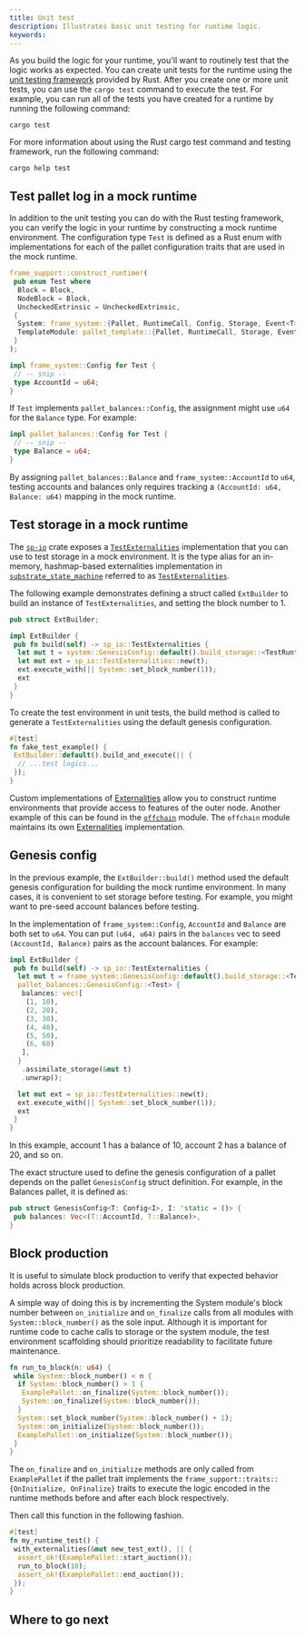 ```yaml
---
title: Unit test
description: Illustrates basic unit testing for runtime logic.
keywords:
---
```


As you build the logic for your runtime, you'll want to routinely test that the logic works as expected.
You can create unit tests for the runtime using the [unit testing framework](https://doc.rust-lang.org/rust-by-example/testing/unit_testing.html) provided by Rust.
After you create one or more unit tests, you can use the `cargo test` command to execute the test.
For example, you can run all of the tests you have created for a runtime by running the following command:

```shell
cargo test
```

For more information about using the Rust cargo test command and testing framework, run the following command:

```shell
cargo help test
```

## Test pallet log in a mock runtime

In addition to the unit testing you can do with the Rust testing framework, you can verify the logic in your runtime by constructing a mock runtime environment.
The configuration type `Test` is defined as a Rust enum with implementations for each of the pallet configuration traits that are used in the mock runtime.

```rust
frame_support::construct_runtime!(
 pub enum Test where
  Block = Block,
  NodeBlock = Block,
  UncheckedExtrinsic = UncheckedExtrinsic,
 {
  System: frame_system::{Pallet, RuntimeCall, Config, Storage, Event<T>},
  TemplateModule: pallet_template::{Pallet, RuntimeCall, Storage, Event<T>},
 }
);

impl frame_system::Config for Test {
 // -- snip --
 type AccountId = u64;
}
```

If `Test` implements `pallet_balances::Config`, the assignment might use `u64` for the `Balance` type.
For example:

```rust
impl pallet_balances::Config for Test {
 // -- snip --
 type Balance = u64;
}
```

By assigning `pallet_balances::Balance` and `frame_system::AccountId` to `u64`, testing accounts and balances only requires tracking a `(AccountId: u64, Balance: u64)` mapping in the mock runtime.

## Test storage in a mock runtime

The [`sp-io`](https://paritytech.github.io/substrate/master/sp_io/index.html) crate exposes a [`TestExternalities`](https://paritytech.github.io/substrate/master/sp_io/type.TestExternalities.html) implementation that you can use to test storage in a mock environment.
It is the type alias for an in-memory, hashmap-based externalities implementation in [`substrate_state_machine`](https://paritytech.github.io/substrate/master/sp_state_machine/index.html) referred to as [`TestExternalities`](https://paritytech.github.io/substrate/master/sp_state_machine/struct.TestExternalities.html).

The following example demonstrates defining a struct called `ExtBuilder` to build an instance of `TestExternalities`, and setting the block number to 1.

```rust
pub struct ExtBuilder;

impl ExtBuilder {
 pub fn build(self) -> sp_io::TestExternalities {
  let mut t = system::GenesisConfig::default().build_storage::<TestRuntime>().unwrap();
  let mut ext = sp_io::TestExternalities::new(t);
  ext.execute_with(|| System::set_block_number(1));
  ext
 }
}
```

To create the test environment in unit tests, the build method is called to generate a `TestExternalities` using the default genesis configuration.

```rust
#[test]
fn fake_test_example() {
 ExtBuilder::default().build_and_execute(|| {
  // ...test logics...
 });
}
```

Custom implementations of [Externalities](https://paritytech.github.io/substrate/master/sp_externalities/index.html) allow you to construct runtime environments that provide access to features of the outer node.
Another example of this can be found in the [`offchain`](https://paritytech.github.io/substrate/master/sp_core/offchain/index.html) module.
The `offchain` module maintains its own [Externalities](https://paritytech.github.io/substrate/master/sp_core/offchain/trait.Externalities.html) implementation.

## Genesis config

In the previous example, the `ExtBuilder::build()` method used the default genesis configuration for building the mock runtime environment.
In many cases, it is convenient to set storage before testing.
For example, you might want to pre-seed account balances before testing.

In the implementation of `frame_system::Config`, `AccountId` and `Balance` are both set to `u64`.
You can put `(u64, u64)` pairs in the `balances` vec to seed `(AccountId, Balance)` pairs as the account balances.
For example:

```rust
impl ExtBuilder {
 pub fn build(self) -> sp_io::TestExternalities {
  let mut t = frame_system::GenesisConfig::default().build_storage::<Test>().unwrap();
  pallet_balances::GenesisConfig::<Test> {
   balances: vec![
    (1, 10),
    (2, 20),
    (3, 30),
    (4, 40),
    (5, 50),
    (6, 60)
   ],
  }
   .assimilate_storage(&mut t)
   .unwrap();

  let mut ext = sp_io::TestExternalities::new(t);
  ext.execute_with(|| System::set_block_number(1));
  ext
 }
}
```

In this example, account 1 has a balance of 10, account 2 has a balance of 20, and so on.

The exact structure used to define the genesis configuration of a pallet depends on the pallet `GenesisConfig` struct definition.
For example, in the Balances pallet, it is defined as:

```rust
pub struct GenesisConfig<T: Config<I>, I: 'static = ()> {
 pub balances: Vec<(T::AccountId, T::Balance)>,
}
```

## Block production

It is useful to simulate block production to verify that expected behavior holds across block production.

A simple way of doing this is by incrementing the System module's block number between `on_initialize` and `on_finalize` calls from all modules with `System::block_number()` as the sole input.
Although it is important for runtime code to cache calls to storage or the system module, the test environment scaffolding should prioritize readability to facilitate future maintenance.

```rust
fn run_to_block(n: u64) {
 while System::block_number() < n {
  if System::block_number() > 1 {
   ExamplePallet::on_finalize(System::block_number());
   System::on_finalize(System::block_number());
  }
  System::set_block_number(System::block_number() + 1);
  System::on_initialize(System::block_number());
  ExamplePallet::on_initialize(System::block_number());
 }
}
```

The `on_finalize` and `on_initialize` methods are only called from `ExamplePallet` if the pallet trait implements the `frame_support::traits::{OnInitialize, OnFinalize}` traits to execute the logic encoded in the runtime methods before and after each block respectively.

Then call this function in the following fashion.

```rust
#[test]
fn my_runtime_test() {
 with_externalities(&mut new_test_ext(), || {
  assert_ok!(ExamplePallet::start_auction());
  run_to_block(10);
  assert_ok!(ExamplePallet::end_auction());
 });
}
```

## Where to go next

<!-- TODO NAV.YAML -->
<!-- add these back -->
<!-- - [Set up tests for your pallet](/reference/how-to-guides/testing/) -->
